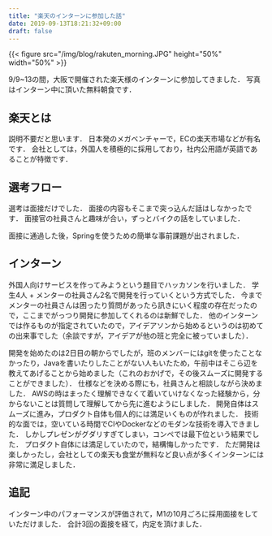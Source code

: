 ```yaml
---
title: "楽天のインターンに参加した話"
date: 2019-09-13T18:21:32+09:00
draft: false
---
```


{{< figure src="/img/blog/rakuten_morning.JPG" height="50%" width="50%" >}}

9/9~13の間，大阪で開催された楽天様のインターンに参加してきました．
写真はインターン中に頂いた無料朝食です．

## 楽天とは
説明不要だと思います．
日本発のメガベンチャーで，ECの楽天市場などが有名です．
会社としては，外国人を積極的に採用しており，社内公用語が英語であることが特徴です．

## 選考フロー
選考は面接だけでした．
面接の内容もそこまで突っ込んだ話はしなかったです．
面接官の社員さんと趣味が合い，ずっとバイクの話をしていました．

面接に通過した後，Springを使うための簡単な事前課題が出されました．

## インターン
外国人向けサービスを作ってみようという題目でハッカソンを行いました．
学生4人 + メンターの社員さん2名で開発を行っていくという方式でした．
今までメンターの社員さんは困ったり質問があったら訊きにいく程度の存在だったので，ここまでがっつり開発に参加してくれるのは新鮮でした．
他のインターンでは作るものが指定されていたので，アイデアソンから始めるというのは初めての出来事でした（余談ですが，アイデアが他の班と完全に被っていました）．

開発を始めたのは2日目の朝からでしたが，班のメンバーにはgitを使ったことなかったり，Javaを書いたりしたことがない人もいたため，午前中はそこら辺を教えてあげることから始めました（これのおかげで，その後スムーズに開発することができました）．
仕様などを決める際にも，社員さんと相談しながら決めました．
AWSの時はまったく理解できなくて着いていけなくなった経験から，分からないことは質問して理解してから先に進むようにしました．
開発自体はスムーズに進み，プロダクト自体も個人的には満足いくものが作れました．
技術的な面では，空いている時間でCIやDockerなどのモダンな技術を導入できました．
しかしプレゼンがグダリすぎてしまい，コンペでは最下位という結果でした．
プロダクト自体には満足していたので，結構悔しかったです．
ただ開発は楽しかったし，会社としての楽天も食堂が無料など良い点が多くインターンには非常に満足しました．

## 追記
インターン中のパフォーマンスが評価されて，M1の10月ごろに採用面接をしていただけました．
合計3回の面接を経て，内定を頂けました．

